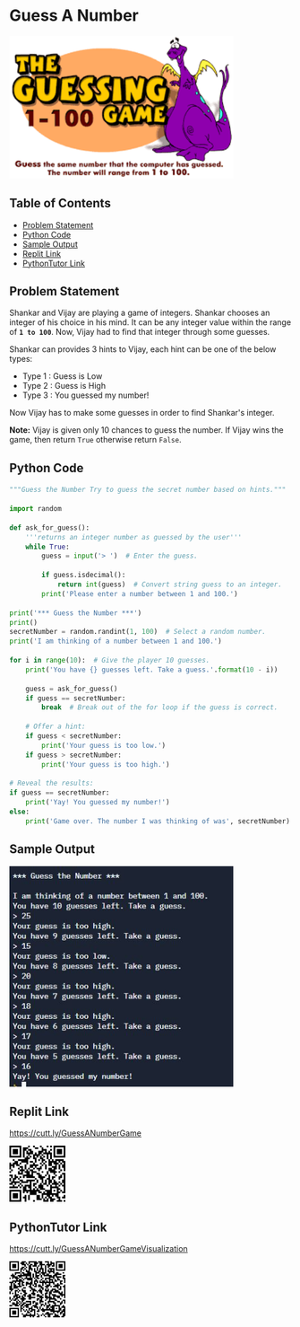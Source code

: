 
# Guess A Number 
<img src="./img/GuessGame.png" style="width:400px;" class="center"/>


## Table of Contents

- [Problem Statement](#problem-statement)
- [Python Code](#python-code)
- [Sample Output](#Sample-Output)
- [Replit Link](#replit-link)
- [PythonTutor Link](#pythontutor-link)

## Problem Statement

Shankar and Vijay are playing a game of integers. Shankar chooses an integer of his choice in his mind. It can be any integer value within the range of **`1 to 100`**.  Now, Vijay had to find that integer through some guesses.

Shankar can provides 3 hints to Vijay, each hint can be one of the below types:
* Type 1 : Guess is Low
* Type 2 : Guess is High
* Type 3 : You guessed my number!

Now Vijay has to make some guesses in order to find Shankar's integer.

**Note:**  Vijay is given only 10 chances to guess the number. If Vijay wins the game, then return `True` otherwise return `False`.


## Python Code
```python
"""Guess the Number Try to guess the secret number based on hints."""

import random

def ask_for_guess():
    '''returns an integer number as guessed by the user'''
    while True:
        guess = input('> ')  # Enter the guess.

        if guess.isdecimal():
            return int(guess)  # Convert string guess to an integer.
        print('Please enter a number between 1 and 100.')

print('*** Guess the Number ***')
print()
secretNumber = random.randint(1, 100)  # Select a random number.
print('I am thinking of a number between 1 and 100.')

for i in range(10):  # Give the player 10 guesses.
    print('You have {} guesses left. Take a guess.'.format(10 - i))

    guess = ask_for_guess()
    if guess == secretNumber:
        break  # Break out of the for loop if the guess is correct.

    # Offer a hint:
    if guess < secretNumber:
        print('Your guess is too low.')
    if guess > secretNumber:
        print('Your guess is too high.')

# Reveal the results:
if guess == secretNumber:
    print('Yay! You guessed my number!')
else:
    print('Game over. The number I was thinking of was', secretNumber)
```

## Sample Output
<img src="./img/OPGuessANumber.JPG" style="width:400px;"/>


## Replit Link
https://cutt.ly/GuessANumberGame

<img src="./img/GuessGameRepl.png" style="width:100px;"/>


## PythonTutor Link

https://cutt.ly/GuessANumberGameVisualization

<img src="./img/GuessGameVisual.png" style="width:100px;"/>

